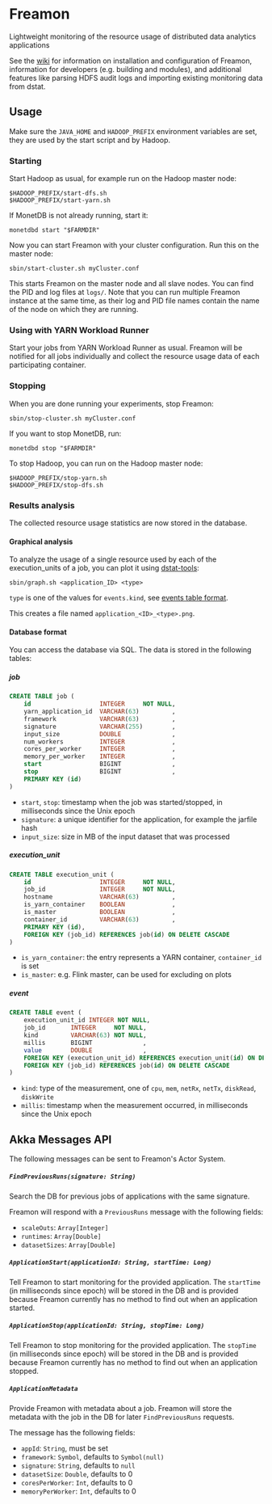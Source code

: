 # Freamon
Lightweight monitoring of the resource usage of distributed data analytics applications

See the [wiki](https://github.com/citlab/freamon/wiki) for information on installation and configuration of Freamon,
information for developers (e.g. building and modules), and additional features like parsing HDFS audit logs and importing existing monitoring data from dstat.

## Usage
Make sure the `JAVA_HOME` and `HADOOP_PREFIX` environment variables are set, they are used by the start script and by Hadoop.

### Starting
Start Hadoop as usual, for example run on the Hadoop master node:

    $HADOOP_PREFIX/start-dfs.sh
    $HADOOP_PREFIX/start-yarn.sh

If MonetDB is not already running, start it:

    monetdbd start "$FARMDIR"

Now you can start Freamon with your cluster configuration. Run this on the master node:

    sbin/start-cluster.sh myCluster.conf

This starts Freamon on the master node and all slave nodes.
You can find the PID and log files at `logs/`.
Note that you can run multiple Freamon instance at the same time, as their
log and PID file names contain the name of the node on which they are running.

### Using with YARN Workload Runner
Start your jobs from YARN Workload Runner as usual.
Freamon will be notified for all jobs individually
and collect the resource usage data of each participating container.

### Stopping
When you are done running your experiments, stop Freamon:

    sbin/stop-cluster.sh myCluster.conf

If you want to stop MonetDB, run:

    monetdbd stop "$FARMDIR"

To stop Hadoop, you can run on the Hadoop master node:

    $HADOOP_PREFIX/stop-yarn.sh
    $HADOOP_PREFIX/stop-dfs.sh

### Results analysis
The collected resource usage statistics are now stored in the database.

#### Graphical analysis
To analyze the usage of a single resource used by each of the execution_units of a job,
you can plot it using [dstat-tools](https://github.com/citlab/dstat-tools):

    sbin/graph.sh <application_ID> <type>

`type` is one of the values for `events.kind`, see [events table format](#events).

This creates a file named `application_<ID>_<type>.png`.

#### Database format
You can access the database via SQL.
The data is stored in the following tables:

##### job
```sql
CREATE TABLE job (
    id                   INTEGER     NOT NULL,
    yarn_application_id  VARCHAR(63)         ,
    framework            VARCHAR(63)         ,
    signature            VARCHAR(255)        ,
    input_size           DOUBLE              ,
    num_workers          INTEGER             ,
    cores_per_worker     INTEGER             ,
    memory_per_worker    INTEGER             ,
    start                BIGINT              ,
    stop                 BIGINT              ,
    PRIMARY KEY (id)
)
```

- `start`, `stop`: timestamp when the job was started/stopped, in milliseconds since the Unix epoch
- `signature`: a unique identifier for the application, for example the jarfile hash
- `input_size`: size in MB of the input dataset that was processed

##### execution_unit
```sql
CREATE TABLE execution_unit (
    id                   INTEGER     NOT NULL,
    job_id               INTEGER     NOT NULL,
    hostname             VARCHAR(63)         ,
    is_yarn_container    BOOLEAN             ,
    is_master            BOOLEAN             ,
    container_id         VARCHAR(63)         ,
    PRIMARY KEY (id),
    FOREIGN KEY (job_id) REFERENCES job(id) ON DELETE CASCADE
)
```

- `is_yarn_container`: the entry represents a YARN container, `container_id` is set
- `is_master`: e.g. Flink master, can be used for excluding on plots

##### event
```sql
CREATE TABLE event (
    execution_unit_id INTEGER NOT NULL,
    job_id       INTEGER     NOT NULL,
    kind         VARCHAR(63) NOT NULL,
    millis       BIGINT              ,
    value        DOUBLE              ,
    FOREIGN KEY (execution_unit_id) REFERENCES execution_unit(id) ON DELETE CASCADE,
    FOREIGN KEY (job_id) REFERENCES job(id) ON DELETE CASCADE
)
```

- `kind`: type of the measurement, one of `cpu`, `mem`, `netRx`, `netTx`, `diskRead`, `diskWrite`
- `millis`: timestamp when the measurement occurred, in milliseconds since the Unix epoch

## Akka Messages API
The following messages can be sent to Freamon's Actor System.

##### `FindPreviousRuns(signature: String)`
Search the DB for previous jobs of applications with the same signature.

Freamon will respond with a `PreviousRuns` message with the following fields:
- `scaleOuts`: `Array[Integer]`
- `runtimes`: `Array[Double]`
- `datasetSizes`: `Array[Double]`

##### `ApplicationStart(applicationId: String, startTime: Long)`
Tell Freamon to start monitoring for the provided application.
The `startTime` (in milliseconds since epoch) will be stored in the DB and is provided because Freamon currently has no method to find out when an application started.

##### `ApplicationStop(applicationId: String, stopTime: Long)`
Tell Freamon to stop monitoring for the provided application.
The `stopTime` (in milliseconds since epoch) will be stored in the DB and is provided because Freamon currently has no method to find out when an application stopped.

##### `ApplicationMetadata`
Provide Freamon with metadata about a job.
Freamon will store the metadata with the job in the DB for later `FindPreviousRuns` requests.

The message has the following fields:
- `appId`: `String`, must be set
- `framework`: `Symbol`, defaults to `Symbol(null)`
- `signature`: `String`, defaults to `null`
- `datasetSize`: `Double`, defaults to 0
- `coresPerWorker`: `Int`, defaults to 0
- `memoryPerWorker`: `Int`, defaults to 0
